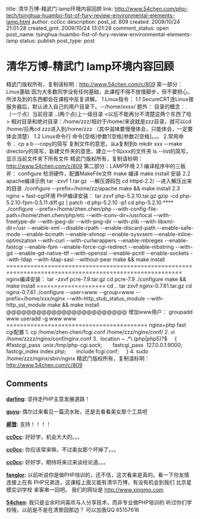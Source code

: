title: 清华万博-精武门 lamp环境内容回顾
link: http://www.54chen.com/php-tech/tsinghua-huambo-fist-of-fury-review-environmental-elements-lamp.html
author: cc0cc
description: 
post_id: 809
created: 2009/10/24 21:01:28
created_gmt: 2009/10/24 13:01:28
comment_status: open
post_name: tsinghua-huambo-fist-of-fury-review-environmental-elements-lamp
status: publish
post_type: post

# 清华万博-精武门 lamp环境内容回顾

精武门版权所有，复制请标明：<http://www.54chen.com/c/809> 第一部分：Linux基础 因为大多数同学没有任何基础，此课程不得不放慢脚步，但不要担心，所涉及到的东西都会在课程中反复讲解。 1.Linux指令： 1.1 SecureCRT连Linux接服务器后，默认进入自己的用户目录下。--/home/xxxx/ 题外： 目录的概念：.（一个点）当前目录 ..(两个点)上一级目录 <以后不能再分不清楚这两个东西了哈> 相对目录和绝对目录：/home/zzz/相对于/home/来说就是zzz目录，就可以cd /home/后再cd zzz进入到/home/zzz （其中滋味要慢慢体会，只能体会，一定要体会清楚） 1.2 Linux命令行 命令[空格]参数1[空格]参数2[空格]。。。 2.常用命令： cp a b --copy的简写 复制文件的意思，从a复制到b mkdir xxx --make directory的简写，新建文件夹的意思，建立一个叫xxx的文件夹 ls --list的简写，显示当前文件夹下所有文件 精武门版权所有，复制请标明：<http://www.54chen.com/c/809> 第二部分：LAMP环境 2.1 编译程序中的三板斧： configure 检测硬件，配置MakeFile文件 make 编译 make install 安装 2.2 apache编译示例 tar -zxvf 1.tar.gz  --解压源码包 cd httpd-2.2/ --进入解压出来的目录 ./configure --prefix=/home/zz/apache make && make install 2.3 nginx + fast-cgi环境 PHP编译安装： tar zxvf php-5.2.10.tar.gz gzip -cd php-5.2.10-fpm-0.5.11.diff.gz | patch -d php-5.2.10 -p1 cd php-5.2.10 **** ./configure --prefix=/home/zhen.chen/php --with-config-file-path=/home/zhen.chen/php/etc --with-iconv-dir=/usr/local --with-freetype-dir --with-jpeg-dir --with-png-dir --with-zlib --with-libxml-dir=/usr --enable-xml --disable-rpath --enable-discard-path --enable-safe-mode --enable-bcmath --enable-shmop --enable-sysvsem --enable-inline-optimization --with-curl --with-curlwrappers --enable-mbregex --enable-fastcgi --enable-fpm --enable-force-cgi-redirect --enable-mbstring --with-gd --enable-gd-native-ttf --with-openssl --enable-pcntl --enable-sockets --with-ldap --with-ldap-sasl --without-pear make && make install ========================================================================================================= nginx编译安装： tar -zxvf pcre-7.9.tar.gz cd pcre-7.9 ./configure make && make install ==================== cd .. tar zxvf nginx-0.7.61.tar.gz cd nginx-0.7.61 ./configure --user=www --group=www --prefix=/home/xxx/nginx --with-http_stub_status_module --with-http_ssl_module make && make install @@@@@@@@@@@@@@@@@@@@@@@@ 增加www用户： groupadd www useradd -g www www ========================================= nginx+php fast cgi配置 1\. cp /home/zhen.chen/fcgi.conf /home/zzz/nginx/conf/ 2\. vi /home/zzzz/nginx/conf/nginx.conf 3\.  location ~ .*\\.(php|php5)?$     {       #fastcgi_pass  unix:/tmp/php-cgi.sock;       fastcgi_pass  127.0.0.1:9000;       fastcgi_index index.php;       include fcgi.conf;     } 4\. sudo /home/zzz/nginx/sbin/nginx 精武门版权所有，复制请标明：<http://www.54chen.com/c/809>

## Comments

**[darling](#11946 "2009-10-24 21:59:43"):** 坚持走PHP主意发展道路！

**[guyu](#11947 "2009-10-24 23:58:09"):** 偶尔过来看见一篇流水账，还是去看看美女那个工具吧

**[郝晋](#11948 "2009-10-25 18:18:59"):** 支持！！！！

**[cc0cc](#11950 "2009-10-26 21:53:19"):** 好好学，机会大大的。。。

**[cc0cc](#11951 "2009-10-26 21:55:36"):** 你应该常来嘛，不过美女那个坏掉了。。。

**[cc0cc](#11952 "2009-10-26 21:57:24"):** 好好学，期待将来过来谈经论道。。。

**[fanglor](#12502 "2010-07-11 09:07:32"):** 以前听说你是做PHP培训的，还不信，这次看来是真的。看一下你友情连接上在有 PHP兄弟连，这课程上面又能有清华万博，有没有机会到我们 北京星模实训学校 来客串一回吧。 我们的网址是 http://www.xingmo.com

**[54chen](#12504 "2010-07-12 08:57:10"):** 我只是业余时间喜欢与人分享技术，而非专业做PHP培训的 听过你们学校哦，以前是不是在清景园那边？ 可以加我QQ 65157616

